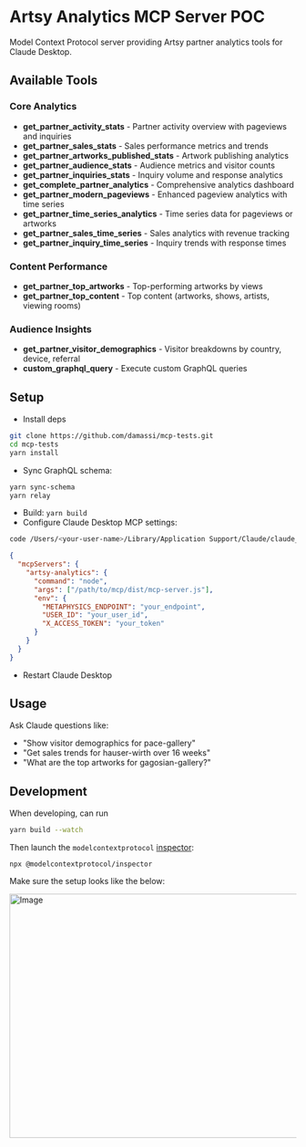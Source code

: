 # Artsy Analytics MCP Server POC

Model Context Protocol server providing Artsy partner analytics tools for Claude Desktop.

## Available Tools

### Core Analytics

- **get_partner_activity_stats** - Partner activity overview with pageviews and inquiries
- **get_partner_sales_stats** - Sales performance metrics and trends
- **get_partner_artworks_published_stats** - Artwork publishing analytics
- **get_partner_audience_stats** - Audience metrics and visitor counts
- **get_partner_inquiries_stats** - Inquiry volume and response analytics
- **get_complete_partner_analytics** - Comprehensive analytics dashboard
- **get_partner_modern_pageviews** - Enhanced pageview analytics with time series
- **get_partner_time_series_analytics** - Time series data for pageviews or artworks
- **get_partner_sales_time_series** - Sales analytics with revenue tracking
- **get_partner_inquiry_time_series** - Inquiry trends with response times

### Content Performance

- **get_partner_top_artworks** - Top-performing artworks by views
- **get_partner_top_content** - Top content (artworks, shows, artists, viewing rooms)

### Audience Insights

- **get_partner_visitor_demographics** - Visitor breakdowns by country, device, referral
- **custom_graphql_query** - Execute custom GraphQL queries

## Setup

- Install deps

```bash
git clone https://github.com/damassi/mcp-tests.git
cd mcp-tests
yarn install
```

- Sync GraphQL schema:

```bash
yarn sync-schema
yarn relay
```

- Build: `yarn build`
- Configure Claude Desktop MCP settings:

```bash
code /Users/<your-user-name>/Library/Application Support/Claude/claude_desktop_config.json
```

```json
{
  "mcpServers": {
    "artsy-analytics": {
      "command": "node",
      "args": ["/path/to/mcp/dist/mcp-server.js"],
      "env": {
        "METAPHYSICS_ENDPOINT": "your_endpoint",
        "USER_ID": "your_user_id",
        "X_ACCESS_TOKEN": "your_token"
      }
    }
  }
}
```

- Restart Claude Desktop

## Usage

Ask Claude questions like:

- "Show visitor demographics for pace-gallery"
- "Get sales trends for hauser-wirth over 16 weeks"
- "What are the top artworks for gagosian-gallery?"

## Development

When developing, can run

```bash
yarn build --watch
```

Then launch the `modelcontextprotocol` [inspector](https://modelcontextprotocol.io/legacy/tools/inspector):

```
npx @modelcontextprotocol/inspector
```

Make sure the setup looks like the below:

<img width="1051" height="428" alt="Image" src="https://github.com/user-attachments/assets/50c6d0d4-205f-44a6-87de-f52a61bb98a9" />
